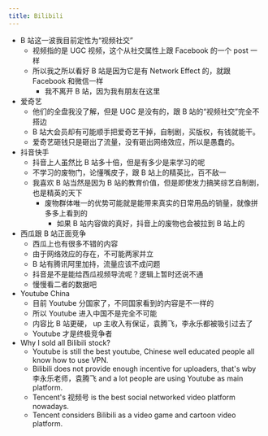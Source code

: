 ```yaml
---
title: Bilibili
---
```


- B 站这一波我目前定性为“视频社交”
  - 视频指的是 UGC 视频，这个从社交属性上跟 Facebook 的一个 post 一样
  - 所以我之所以看好 B 站是因为它是有 Network Effect 的，就跟 Facebook 和微信一样
    - 我不离开 B 站，因为我有朋友在这里
- 爱奇艺
  - 他们的全盘我没了解，但是 UGC 是没有的，跟 B 站的“视频社交”完全不搭边
  - B 站大会员却有可能顺手把爱奇艺干掉，自制剧，买版权，有钱就能干。
  - 爱奇艺砸钱只是砸出了流量，没有砸出网络效应，所以是愚蠢的。
- 抖音快手
  - 抖音上人虽然比 B 站多十倍，但是有多少是来学习的呢
  - 不学习的废物门，论懂嘴皮子，跟 B 站上的精英比，百不敌一
  - 我喜欢 B 站当然是因为 B 站的教育价值，但是即使发力搞笑综艺自制剧，也是精英的天下
    - 废物群体唯一的优势可能就是能带来真实的日常用品的销量，就像拼多多上看到的
      - 如果 B 站内容做的真好，抖音上的废物也会被拉到 B 站上的
- 西瓜跟 B 站正面竞争
  - 西瓜上也有很多不错的内容
  - 由于网络效应的存在，不可能两家并立
  - B 站有腾讯阿里加持，流量应该不成问题
  - 抖音是不是能给西瓜视频导流呢？逻辑上暂时还说不通
  - 慢慢看二者的数据吧
- Youtube China
  - 目前 Youtube 分国家了，不同国家看到的内容是不一样的
  - 所以 Youtube 进入中国不是完全不可能
  - 内容比 B 站更硬， up 主收入有保证，袁腾飞，李永乐都被吸引过去了
  - Youtube 才是终极竞争者
- Why I sold all Bilibili stock?
  - Youtube is still the best youtube, Chinese well educated people all know how to use VPN.
  - Bilibili does not provide enough incentive for uploaders, that's wby 李永乐老师，袁腾飞 and a lot people are using Youtube as main platform.
  - Tencent's 视频号 is the best social networked video platform nowadays. 
  - Tencent considers Bilibili as a video game and cartoon video platform.
